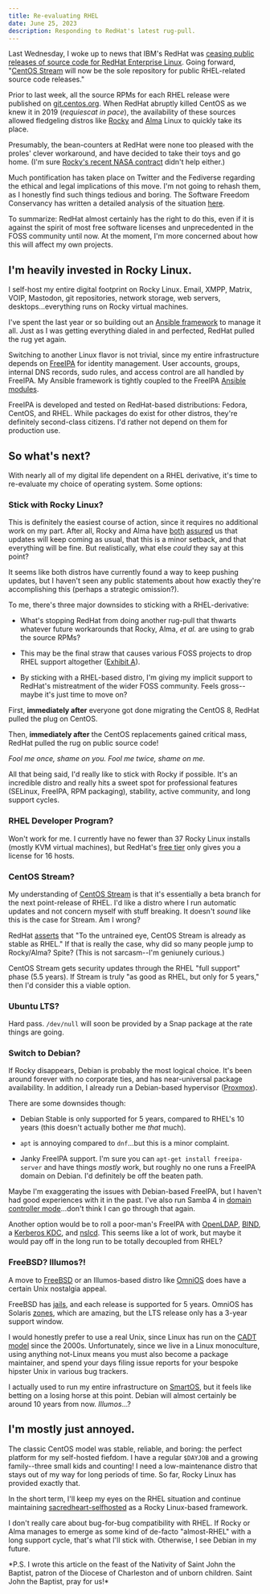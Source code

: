 ```yaml
---
title: Re-evaluating RHEL
date: June 25, 2023
description: Responding to RedHat's latest rug-pull.
---
```


Last Wednesday, I woke up to news that IBM's RedHat was [ceasing public releases
of source code for RedHat Enterprise Linux](https://www.redhat.com/en/blog/furthering-evolution-centos-stream).
Going forward, "[CentOS Stream](https://www.centos.org/centos-stream/) will now
be the sole repository for public RHEL-related source code releases."

Prior to last week, all the source RPMs for each RHEL release were published on
[git.centos.org](https://git.centos.org/). When RedHat abruptly killed CentOS as
we knew it in 2019 (*requiescat in pace*), the availability of these sources allowed
fledgeling distros like [Rocky](https://rockylinux.org/) and [Alma](https://almalinux.org/)
Linux to quickly take its place.

Presumably, the bean-counters at RedHat were none too pleased with the proles'
clever workaround, and have decided to take their toys and go home. (I'm sure
[Rocky's recent NASA contract](https://twitter.com/rocky_linux/status/1668781190520918019)
didn't help either.)

Much pontification has taken place on Twitter and the Fediverse regarding
the ethical and legal implications of this move. I'm not going to rehash them,
as I honestly find such things tedious and boring. The Software Freedom Conservancy
has written a detailed analysis of the situation [here](https://sfconservancy.org/blog/2023/jun/23/rhel-gpl-analysis/).

To summarize: RedHat almost certainly has the right to do this, even if it is
against the spirit of most free software licenses and unprecedented in the FOSS
community until now. At the moment, I'm more concerned about how this will affect
my own projects.

## I'm heavily invested in Rocky Linux.

I self-host my entire digital footprint on Rocky Linux. Email, XMPP, Matrix, VOIP,
Mastodon, git repositories, network storage, web servers, desktops...everything
runs on Rocky virtual machines.

I've spent the last year or so building out an [Ansible framework](https://github.com/sacredheartsc/selfhosted)
to manage it all. Just as I was getting everything dialed in and perfected,
RedHat pulled the rug yet again.

Switching to another Linux flavor is not trivial, since my entire infrastructure
depends on [FreeIPA](https://freeipa.org/) for identity management. User accounts,
groups, internal DNS records, sudo rules, and access control are all handled by FreeIPA.
My Ansible framework is tightly coupled to the FreeIPA [Ansible modules](https://github.com/freeipa/ansible-freeipa).

FreeIPA is developed and tested on RedHat-based distributions: Fedora, CentOS,
and RHEL. While packages do exist for other distros, they're definitely second-class
citizens. I'd rather not depend on them for production use.

## So what's next?

With nearly all of my digital life dependent on a RHEL derivative, it's time to
re-evaluate my choice of operating system. Some options:

### Stick with Rocky Linux?

This is definitely the easiest course of action, since it requires no additional
work on my part. After all, Rocky and Alma have
[both](https://rockylinux.org/news/brave-new-world-path-forward/)
[assured](https://almalinux.org/blog/impact-of-rhel-changes/)
us that updates will keep coming as usual, that this is a minor setback, and that
everything will be fine. But realistically, what else *could* they say at this point?

It seems like both distros have currently found a way to keep pushing updates, but
I haven't seen any public statements about how exactly they're accomplishing this (perhaps
a strategic omission?).

To me, there's three major downsides to sticking with a RHEL-derivative:

- What's stopping RedHat from doing another rug-pull that thwarts whatever
  future workarounds that Rocky, Alma, *et al.* are using to grab the source RPMs?

- This may be the final straw that causes various FOSS projects to drop RHEL
  support altogether ([Exhibit A](https://www.jeffgeerling.com/blog/2023/removing-official-support-red-hat-enterprise-linux)). 

- By sticking with a RHEL-based distro, I'm giving my implicit support to RedHat's
  mistreatment of the wider FOSS community. Feels gross--maybe it's just time to
  move on?

First, **immediately after** everyone got done migrating the CentOS 8, RedHat
pulled the plug on CentOS.

Then, **immediately after** the CentOS replacements gained critical mass, RedHat
pulled the rug on public source code!

*Fool me once, shame on you. Fool me twice, shame on me.*

All that being said, I'd really like to stick with Rocky if possible. It's an
incredible distro and really hits a sweet spot for professional features (SELinux,
FreeIPA, RPM packaging), stability, active community, and long support cycles.

### RHEL Developer Program?

Won't work for me. I currently have no fewer than 37 Rocky Linux installs (mostly KVM
virtual machines), but RedHat's [free tier](https://developers.redhat.com/articles/faqs-no-cost-red-hat-enterprise-linux)
only gives you a license for 16 hosts.

### CentOS Stream?

My understanding of [CentOS Stream](https://www.centos.org/centos-stream/) is that it's
essentially a beta branch for the next point-release of RHEL. I'd like a distro where I
run automatic updates and not concern myself with stuff breaking. It doesn't *sound*
like this is the case for Stream. Am I wrong?

RedHat [asserts](https://blog.centos.org/2020/12/centos-stream-is-continuous-delivery/) that
"To the untrained eye, CentOS Stream is already as stable as RHEL." If that is really the case,
why did so many people jump to Rocky/Alma? Spite? (This is not sarcasm--I'm geniunely curious.)

CentOS Stream gets security updates through the RHEL "full support" phase (5.5 years). If Stream
is truly "as good as RHEL, but only for 5 years," then I'd consider this a viable option.

### Ubuntu LTS?

Hard pass. `/dev/null` will soon be provided by a Snap package at the rate things are going.

### Switch to Debian?

If Rocky disappears, Debian is probably the most logical choice. It's been around
forever with no corporate ties, and has near-universal package availability. In addition,
I already run a Debian-based hypervisor ([Proxmox](https://www.proxmox.com/)).

There are some downsides though:

- Debian Stable is only supported for 5 years, compared to RHEL's 10 years (this
  doesn't actually bother me *that* much).

- `apt` is annoying compared to `dnf`...but this is a minor complaint.

- Janky FreeIPA support. I'm sure you can `apt-get install freeipa-server` and
  have things *mostly* work, but roughly no one runs a FreeIPA domain on Debian. I'd
  definitely be off the beaten path.

Maybe I'm exaggerating the issues with Debian-based FreeIPA, but I haven't had good
experiences with it in the past. I've also run Samba 4 in [domain controller mode](https://wiki.samba.org/index.php/Setting_up_Samba_as_an_Active_Directory_Domain_Controller)...don't
think I can go through that again.

Another option would be to roll a poor-man's FreeIPA with
[OpenLDAP](https://www.openldap.org/),
[BIND](https://www.isc.org/bind/),
a [Kerberos KDC](https://web.mit.edu/kerberos/),
and
[nslcd](https://github.com/arthurdejong/nss-pam-ldapd). This seems like a lot
of work, but maybe it would pay off in the long run to be totally decoupled from RHEL?

### FreeBSD? Illumos?!

A move to [FreeBSD](https://www.freebsd.org/) or an Illumos-based distro like
[OmniOS](https://omnios.org/) does have a certain Unix nostalgia appeal.

FreeBSD has [jails](https://docs.freebsd.org/en/books/handbook/jails/), and each release
is supported for 5 years. OmniOS has Solaris [zones](https://docs.oracle.com/cd/E19455-01/817-1592/zones.intro-1/index.html),
which are amazing, but the LTS release only has a 3-year support window.

I would honestly prefer to use a real Unix, since Linux has run on the [CADT model](https://www.jwz.org/doc/cadt.html)
since the 2000s. Unfortunately, since we live in a Linux monoculture, using anything
not-Linux means you must also become a package maintainer, and spend your days
filing issue reports for your bespoke hipster Unix in various bug trackers.

I actually used to run my entire infrastructure on [SmartOS](https://www.tritondatacenter.com/smartos),
but it feels like betting on a losing horse at this point. Debian will almost certainly be
around 10 years from now. *Illumos*...?

## I'm mostly just annoyed.

The classic CentOS model was stable, reliable, and boring: the perfect platform
for my self-hosted fiefdom. I have a regular `$DAYJOB` and a growing family--three
small kids and counting! I need a low-maintenance distro that
stays out of my way for long periods of time. So far, Rocky Linux has provided
exactly that.

In the short term, I'll keep my eyes on the RHEL situation and continue maintaining
[sacredheart-selfhosted](https://github.com/sacredheartsc/selfhosted) as a
Rocky Linux-based framework.

I don't really care about bug-for-bug compatibility with RHEL. If Rocky or Alma
manages to emerge as some kind of de-facto "almost-RHEL" with a long support cycle,
that's what I'll stick with. Otherwise, I see Debian in my future.

<aside>
*P.S. I wrote this article on the feast of the Nativity of Saint John the Baptist, patron of
the Diocese of Charleston and of unborn children. Saint John the Baptist, pray for us!*
</aside>
